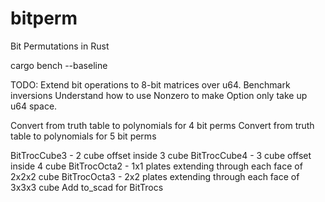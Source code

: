 # bitperm
Bit Permutations in Rust

cargo bench --baseline

TODO:
Extend bit operations to 8-bit matrices over u64.
Benchmark inversions
Understand how to use Nonzero to make Option<matrix> only take up u64 space.

Convert from truth table to polynomials for 4 bit perms
Convert from truth table to polynomials for 5 bit perms

BitTrocCube3 - 2 cube offset inside 3 cube
BitTrocCube4 - 3 cube offset inside 4 cube
BitTrocOcta2 - 1x1 plates extending through each face of 2x2x2 cube
BitTrocOcta3 - 2x2 plates extending through each face of 3x3x3 cube
Add to_scad for BitTrocs
